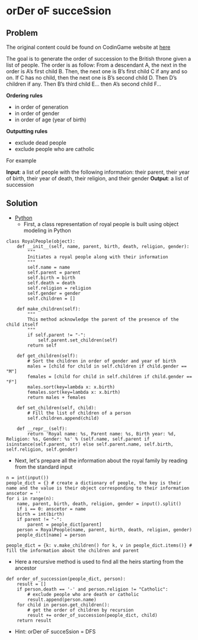 # orDer oF succeSsion

## Problem

The original content could be found on CodinGame website at [here](https://www.codingame.com/ide/puzzle/order-of-succession)

The goal is to generate the order of succession to the British throne given a list of people. The order is as follow:
From a descendant A, the next in the order is A’s first child B.
Then, the next one is B’s first child C if any and so on.
If C has no child, then the next one is B’s second child D.
Then D’s children if any. Then B’s third child E… then A’s second child F…

__Ordering rules__
* in order of generation
* in order of gender
* in order of age (year of birth)

__Outputting rules__
* exclude dead people
* exclude people who are catholic

For example

**Input**: a list of people with the following information: their parent, their year of birth, their year of death, their religion, and their gender
**Output**: a list of succession

## Solution
* [Python](https://github.com/nnguyen168/codingame-puzzle/blob/master/Easy/orDer-oF-succeSsion/object-modelling.py)
  * First, a class representation of royal people is built using object modeling in Python
```
class RoyalPeople(object):
    def __init__(self, name, parent, birth, death, religion, gender):
        """
        Initiates a royal people along with their information
        """
        self.name = name
        self.parent = parent
        self.birth = birth
        self.death = death
        self.religion = religion
        self.gender = gender
        self.children = []
        
    def make_children(self):
        """
        This method acknowledge the parent of the presence of the child itself
        """
        if self.parent != "-":
            self.parent.set_children(self)
        return self
        
    def get_children(self):
        # Sort the children in order of gender and year of birth
        males = [child for child in self.children if child.gender == "M"]
        females = [child for child in self.children if child.gender == "F"]
        males.sort(key=lambda x: x.birth)
        females.sort(key=lambda x: x.birth)
        return males + females
        
    def set_children(self, child):
        # Fill the list of children of a person
        self.children.append(child)
        
    def __repr__(self):
        return 'Royal name: %s, Parent name: %s, Birth year: %d, Religion: %s, Gender: %s' % (self.name, self.parent if isinstance(self.parent, str) else self.parent.name, self.birth, self.religion, self.gender)

```
  * Next, let's prepare all the information about the royal family by reading from the standard input
```
n = int(input())
people_dict = {} # create a dictionary of people, the key is their name and the value is their object corresponding to their information
anscetor = ''
for i in range(n):
    name, parent, birth, death, religion, gender = input().split()
    if i == 0: anscetor = name
    birth = int(birth)
    if parent != "-":
        parent = people_dict[parent]
    person = RoyalPeople(name, parent, birth, death, religion, gender)   
    people_dict[name] = person

people_dict = {k: v.make_children() for k, v in people_dict.items()} # fill the information about the children and parent
```
  * Here a recursive method is used to find all the heirs starting from the ancestor
```
def order_of_succession(people_dict, person):
    result = []
    if person.death == '-' and person.religion != "Catholic":
        # exclude people who are death or catholic
        result.append(person.name)
    for child in person.get_children():
        # get the order of children by recursion
        result += order_of_succession(people_dict, child)
    return result
```
  * Hint: orDer oF succeSsion = DFS


